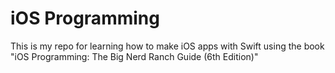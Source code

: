 # iOS Programming

This is my repo for learning how to make iOS apps with Swift using the book "iOS Programming: The Big Nerd Ranch Guide (6th Edition)"
